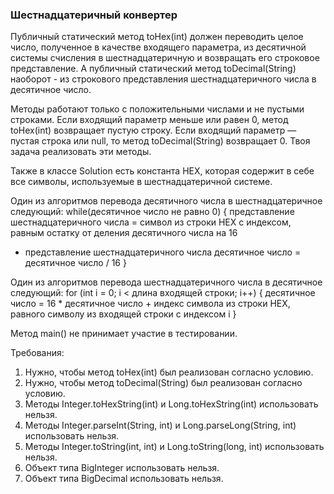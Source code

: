 
### Шестнадцатеричный конвертер

Публичный статический метод toHex(int) должен переводить целое число, полученное в качестве входящего параметра, из десятичной
системы счисления в шестнадцатеричную и возвращать его строковое представление. А публичный статический метод toDecimal(String) наоборот -
из строкового представления шестнадцатеричного числа в десятичное число.

Методы работают только с положительными числами и не пустыми строками.
Если входящий параметр меньше или равен 0, метод toHex(int) возвращает пустую строку. Если входящий параметр &mdash; пустая строка или null,
то метод toDecimal(String) возвращает 0.
Твоя задача реализовать эти методы.

Также в классе Solution есть константа HEX, которая содержит в себе все символы, используемые в шестнадцатеричной системе.

Один из алгоритмов перевода десятичного числа в шестнадцатеричное следующий:
while(десятичное число не равно 0) {
представление шестнадцатеричного числа = символ из строки HEX с индексом, равным остатку от деления десятичного числа на 16
+ представление шестнадцатеричного числа
десятичное число = десятичное число / 16
}

Один из алгоритмов перевода шестнадцатеричного числа в десятичное следующий:
for (int i = 0; i &lt; длина входящей строки; i++) {
десятичное число = 16 * десятичное число + индекс символа из строки HEX, равного символу из входящей строки с индексом i
}

Метод main() не принимает участие в тестировании.


Требования:
1.	Нужно, чтобы метод toHex(int) был реализован согласно условию.
2.	Нужно, чтобы метод toDecimal(String) был реализован согласно условию.
3.	Методы Integer.toHexString(int) и Long.toHexString(int) использовать нельзя.
4.	Методы Integer.parseInt(String, int) и Long.parseLong(String, int) использовать нельзя.
5.	Методы Integer.toString(int, int) и Long.toString(long, int) использовать нельзя.
6.	Объект типа BigInteger использовать нельзя.
7.	Объект типа BigDecimal использовать нельзя.


